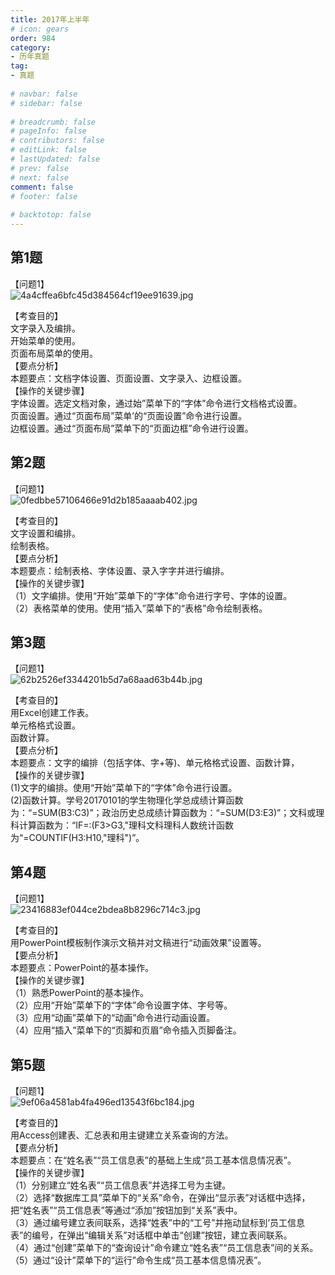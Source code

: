 ```yaml
---  
title: 2017年上半年  
# icon: gears  
order: 984  
category:  
- 历年真题  
tag:  
- 真题  
  
# navbar: false  
# sidebar: false  
  
# breadcrumb: false  
# pageInfo: false  
# contributors: false  
# editLink: false  
# lastUpdated: false  
# prev: false  
# next: false  
comment: false  
# footer: false  
  
# backtotop: false  
---  
```

## 第1题 ##

【问题1】  
![4a4cffea6bfc45d384564cf19ee91639.jpg][]  
  
【考查目的】  
文字录入及编排。  
开始菜单的使用。  
页面布局菜单的使用。  
【要点分析】  
本题要点：文档字体设置、页面设置、文字录入、边框设置。  
【操作的关键步骤】  
字体设置。选定文档对象，通过始”菜单下的“字体”命令进行文档格式设置。  
页面设置。通过“页面布局”菜单’的“页面设置”命令进行设置。  
边框设置。通过“页面布局”菜单下的“页面边框”命令进行设置。  
  


## 第2题 ##

【问题1】  
![0fedbbe57106466e91d2b185aaaab402.jpg][]  
  
【考查目的】  
文字设置和编排。  
绘制表格。  
【要点分析】  
本题要点：绘制表格、字体设置、录入字字并进行编排。  
【操作的关键步骤】  
（1）文字编排。使用“开始”菜单下的“字体”命令进行字号、字体的设置。  
（2）表格菜单的使用。使用“插入”菜单下的“表格”命令绘制表格。  
  


## 第3题 ##

【问题1】  
![62b2526ef3344201b5d7a68aad63b44b.jpg][]  
  
【考查目的】  
用Excel创建工作表。  
单元格格式设置。  
函数计算。  
【要点分析】  
本题要点：文字的编排（包括字体、字+等)、单元格格式设置、函数计算，  
【操作的关键步骤】  
(1)文字的编排。使用“开始”菜单下的“字体”命令进行设置。  
(2)函数计算。学号20170101的学生物理化学总成绩计算函数为：“=SUM(B3:C3)”；政治历史总成绩计算函数为：“=SUM(D3:E3)”；文科或理科计算函数为：“IF=:(F3&gt;G3,"理科文科理科人数统计函数为“=COUNTIF(H3:H10,"理科")”。  
  


## 第4题 ##

【问题1】  
![23416883ef044ce2bdea8b8296c714c3.jpg][]  
  
【考查目的】  
用PowerPoint模板制作演示文稿并对文稿进行“动画效果”设置等。  
【要点分析】  
本题要点：PowerPoint的基本操作。  
【操作的关键步骤】  
（1）熟悉PowerPoint的基本操作。  
（2）应用“开始”菜单下的“字体”命令设置字体、字号等。  
（3）应用“动画”菜单下的“动画”命令进行动画设置。  
（4）应用“插入”菜单下的“页脚和页眉”命令插入页脚备注。  
  


## 第5题 ##

【问题1】  
![9ef06a4581ab4fa496ed13543f6bc184.jpg][]  
  
【考查目的】  
用Access创建表、汇总表和用主键建立关系查询的方法。  
【要点分析】  
本题要点：在“姓名表”“员工信息表”的基础上生成“员工基本信息情况表”。  
【操作的关键步骤】  
（1）分别建立“姓名表”“员工信息表”并选择工号为主键。  
（2）选择“数据库工具”菜单下的“关系”命令，在弹出“显示表”对话框中选择，把“姓名表”“员工信息表”等通过“添加”按钮加到“关系”表中。  
（3）通过编号建立表间联系，选择“姓表”中的“工号”并拖动鼠标到‘员工信息表”的编号，在弹出“编辑关系”对话框中单击“创建”按钮，建立表间联系。  
（4）通过“创建”菜单下的“查询设计”命令建立“姓名表”“员工信息表”间的关系。  
（5）通过“设计”菜单下的“运行”命令生成“员工基本信息情况表”。  
  



[4a4cffea6bfc45d384564cf19ee91639.jpg]: https://www.xkxxkx.cn/file/exam/software/信息处理技术员/案例/第1题/4a4cffea6bfc45d384564cf19ee91639.jpg
[0fedbbe57106466e91d2b185aaaab402.jpg]: https://www.xkxxkx.cn/file/exam/software/信息处理技术员/案例/第2题/0fedbbe57106466e91d2b185aaaab402.jpg
[62b2526ef3344201b5d7a68aad63b44b.jpg]: https://www.xkxxkx.cn/file/exam/software/信息处理技术员/案例/第3题/62b2526ef3344201b5d7a68aad63b44b.jpg
[23416883ef044ce2bdea8b8296c714c3.jpg]: https://www.xkxxkx.cn/file/exam/software/信息处理技术员/案例/第4题/23416883ef044ce2bdea8b8296c714c3.jpg
[9ef06a4581ab4fa496ed13543f6bc184.jpg]: https://www.xkxxkx.cn/file/exam/software/信息处理技术员/案例/第5题/9ef06a4581ab4fa496ed13543f6bc184.jpg
